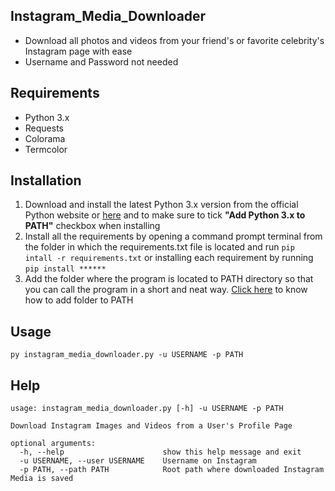 ## Instagram_Media_Downloader
- Download all photos and videos from your friend's or favorite celebrity's Instagram page with ease
- Username and Password not needed

## Requirements
- Python 3.x
- Requests
- Colorama
- Termcolor

## Installation
1. Download and install the latest Python 3.x version from the official Python website or [here](https://www.python.org/downloads/) and to make sure to tick **"Add Python 3.x to PATH"** checkbox when installing
2. Install all the requirements by opening a command prompt terminal from the folder in which the requirements.txt file is located and run `pip intall -r requirements.txt` or installing each requirement by running `pip install ******`
3. Add the folder where the program is located to PATH directory so that you can call the program in a short and neat way. [Click here](https://docs.alfresco.com/4.2/tasks/fot-addpath.html) to know how to add folder to PATH

## Usage
`py instagram_media_downloader.py -u USERNAME -p PATH`

## Help
```
usage: instagram_media_downloader.py [-h] -u USERNAME -p PATH

Download Instagram Images and Videos from a User's Profile Page

optional arguments:
  -h, --help                      show this help message and exit
  -u USERNAME, --user USERNAME    Username on Instagram
  -p PATH, --path PATH            Root path where downloaded Instagram Media is saved
  ```

